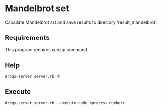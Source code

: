 # Mandelbrot set

Calculate Mandelbrot set and save results to directory 'result_mandelbrot'.

## Requirements

This program requires gunzip command.

## Help

    drbqs-server server.rb -h

## Execute

    drbqs-server server.rb --execute-node <process_number>
